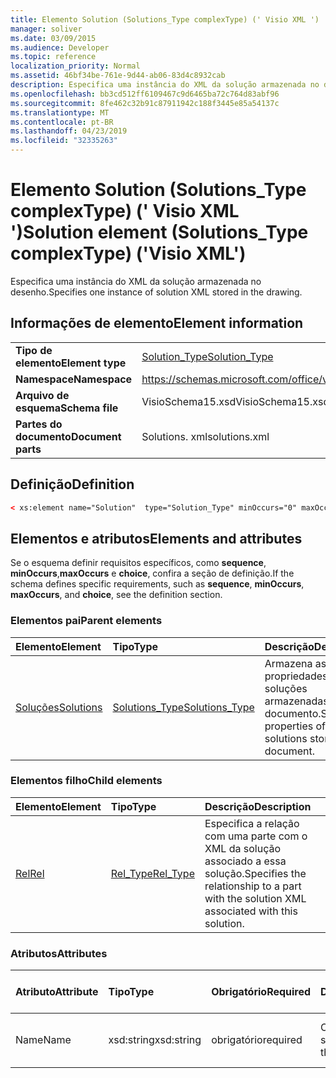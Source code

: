 ```yaml
---
title: Elemento Solution (Solutions_Type complexType) (' Visio XML ')
manager: soliver
ms.date: 03/09/2015
ms.audience: Developer
ms.topic: reference
localization_priority: Normal
ms.assetid: 46bf34be-761e-9d44-ab06-83d4c8932cab
description: Especifica uma instância do XML da solução armazenada no desenho.
ms.openlocfilehash: bb3cd512ff6109467c9d6465ba72c764d83abf96
ms.sourcegitcommit: 8fe462c32b91c87911942c188f3445e85a54137c
ms.translationtype: MT
ms.contentlocale: pt-BR
ms.lasthandoff: 04/23/2019
ms.locfileid: "32335263"
---
```

# <a name="solution-element-solutionstype-complextype-visio-xml"></a><span data-ttu-id="d6ec0-103">Elemento Solution (Solutions_Type complexType) (' Visio XML ')</span><span class="sxs-lookup"><span data-stu-id="d6ec0-103">Solution element (Solutions_Type complexType) ('Visio XML')</span></span>

<span data-ttu-id="d6ec0-104">Especifica uma instância do XML da solução armazenada no desenho.</span><span class="sxs-lookup"><span data-stu-id="d6ec0-104">Specifies one instance of solution XML stored in the drawing.</span></span>
  
## <a name="element-information"></a><span data-ttu-id="d6ec0-105">Informações de elemento</span><span class="sxs-lookup"><span data-stu-id="d6ec0-105">Element information</span></span>

|||
|:-----|:-----|
|<span data-ttu-id="d6ec0-106">**Tipo de elemento**</span><span class="sxs-lookup"><span data-stu-id="d6ec0-106">**Element type**</span></span> <br/> |[<span data-ttu-id="d6ec0-107">Solution_Type</span><span class="sxs-lookup"><span data-stu-id="d6ec0-107">Solution_Type</span></span>](solution_type-complextypevisio-xml.md) <br/> |
|<span data-ttu-id="d6ec0-108">**Namespace**</span><span class="sxs-lookup"><span data-stu-id="d6ec0-108">**Namespace**</span></span> <br/> |https://schemas.microsoft.com/office/visio/2012/main  <br/> |
|<span data-ttu-id="d6ec0-109">**Arquivo de esquema**</span><span class="sxs-lookup"><span data-stu-id="d6ec0-109">**Schema file**</span></span> <br/> |<span data-ttu-id="d6ec0-110">VisioSchema15.xsd</span><span class="sxs-lookup"><span data-stu-id="d6ec0-110">VisioSchema15.xsd</span></span>  <br/> |
|<span data-ttu-id="d6ec0-111">**Partes do documento**</span><span class="sxs-lookup"><span data-stu-id="d6ec0-111">**Document parts**</span></span> <br/> |<span data-ttu-id="d6ec0-112">Solutions. xml</span><span class="sxs-lookup"><span data-stu-id="d6ec0-112">solutions.xml</span></span>  <br/> |
   
## <a name="definition"></a><span data-ttu-id="d6ec0-113">Definição</span><span class="sxs-lookup"><span data-stu-id="d6ec0-113">Definition</span></span>

```XML
< xs:element name="Solution"  type="Solution_Type" minOccurs="0" maxOccurs="unbounded" ></xs:element >
```

## <a name="elements-and-attributes"></a><span data-ttu-id="d6ec0-114">Elementos e atributos</span><span class="sxs-lookup"><span data-stu-id="d6ec0-114">Elements and attributes</span></span>

<span data-ttu-id="d6ec0-115">Se o esquema definir requisitos específicos, como **sequence**, **minOccurs**,**maxOccurs** e **choice**, confira a seção de definição.</span><span class="sxs-lookup"><span data-stu-id="d6ec0-115">If the schema defines specific requirements, such as **sequence**, **minOccurs**, **maxOccurs**, and **choice**, see the definition section.</span></span> 
  
### <a name="parent-elements"></a><span data-ttu-id="d6ec0-116">Elementos pai</span><span class="sxs-lookup"><span data-stu-id="d6ec0-116">Parent elements</span></span>

|<span data-ttu-id="d6ec0-117">**Elemento**</span><span class="sxs-lookup"><span data-stu-id="d6ec0-117">**Element**</span></span>|<span data-ttu-id="d6ec0-118">**Tipo**</span><span class="sxs-lookup"><span data-stu-id="d6ec0-118">**Type**</span></span>|<span data-ttu-id="d6ec0-119">**Descrição**</span><span class="sxs-lookup"><span data-stu-id="d6ec0-119">**Description**</span></span>|
|:-----|:-----|:-----|
|[<span data-ttu-id="d6ec0-120">Soluções</span><span class="sxs-lookup"><span data-stu-id="d6ec0-120">Solutions</span></span>](solutions-elementvisio-xml.md) <br/> |[<span data-ttu-id="d6ec0-121">Solutions_Type</span><span class="sxs-lookup"><span data-stu-id="d6ec0-121">Solutions_Type</span></span>](solutions_type-complextypevisio-xml.md) <br/> |<span data-ttu-id="d6ec0-122">Armazena as propriedades das soluções armazenadas no documento.</span><span class="sxs-lookup"><span data-stu-id="d6ec0-122">Stores the properties of the solutions stored in the document.</span></span>  <br/> |
   
### <a name="child-elements"></a><span data-ttu-id="d6ec0-123">Elementos filho</span><span class="sxs-lookup"><span data-stu-id="d6ec0-123">Child elements</span></span>

|<span data-ttu-id="d6ec0-124">**Elemento**</span><span class="sxs-lookup"><span data-stu-id="d6ec0-124">**Element**</span></span>|<span data-ttu-id="d6ec0-125">**Tipo**</span><span class="sxs-lookup"><span data-stu-id="d6ec0-125">**Type**</span></span>|<span data-ttu-id="d6ec0-126">**Descrição**</span><span class="sxs-lookup"><span data-stu-id="d6ec0-126">**Description**</span></span>|
|:-----|:-----|:-----|
|[<span data-ttu-id="d6ec0-127">Rel</span><span class="sxs-lookup"><span data-stu-id="d6ec0-127">Rel</span></span>](rel-element-solution_type-complextypevisio-xml.md) <br/> |[<span data-ttu-id="d6ec0-128">Rel_Type</span><span class="sxs-lookup"><span data-stu-id="d6ec0-128">Rel_Type</span></span>](rel_type-complextypevisio-xml.md) <br/> |<span data-ttu-id="d6ec0-129">Especifica a relação com uma parte com o XML da solução associado a essa solução.</span><span class="sxs-lookup"><span data-stu-id="d6ec0-129">Specifies the relationship to a part with the solution XML associated with this solution.</span></span>  <br/> |
   
### <a name="attributes"></a><span data-ttu-id="d6ec0-130">Atributos</span><span class="sxs-lookup"><span data-stu-id="d6ec0-130">Attributes</span></span>

|<span data-ttu-id="d6ec0-131">**Atributo**</span><span class="sxs-lookup"><span data-stu-id="d6ec0-131">**Attribute**</span></span>|<span data-ttu-id="d6ec0-132">**Tipo**</span><span class="sxs-lookup"><span data-stu-id="d6ec0-132">**Type**</span></span>|<span data-ttu-id="d6ec0-133">**Obrigatório**</span><span class="sxs-lookup"><span data-stu-id="d6ec0-133">**Required**</span></span>|<span data-ttu-id="d6ec0-134">**Descrição**</span><span class="sxs-lookup"><span data-stu-id="d6ec0-134">**Description**</span></span>|<span data-ttu-id="d6ec0-135">**Valores possíveis**</span><span class="sxs-lookup"><span data-stu-id="d6ec0-135">**Possible values**</span></span>|
|:-----|:-----|:-----|:-----|:-----|
|<span data-ttu-id="d6ec0-136">Name</span><span class="sxs-lookup"><span data-stu-id="d6ec0-136">Name</span></span>  <br/> |<span data-ttu-id="d6ec0-137">xsd:string</span><span class="sxs-lookup"><span data-stu-id="d6ec0-137">xsd:string</span></span>  <br/> |<span data-ttu-id="d6ec0-138">obrigatório</span><span class="sxs-lookup"><span data-stu-id="d6ec0-138">required</span></span>  <br/> |<span data-ttu-id="d6ec0-139">O nome da solução.</span><span class="sxs-lookup"><span data-stu-id="d6ec0-139">The name of the solution.</span></span>  <br/> |<span data-ttu-id="d6ec0-140">Valores do tipo xsd:string.</span><span class="sxs-lookup"><span data-stu-id="d6ec0-140">Values of the xsd:string type.</span></span>  <br/> |
   

